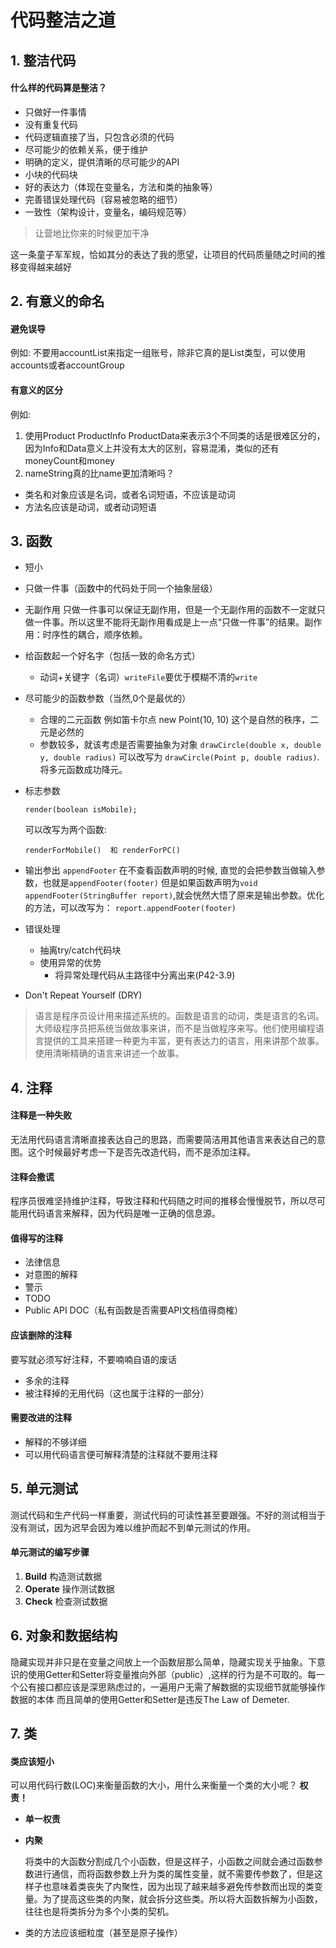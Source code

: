 代码整洁之道
=====================

## 1. 整洁代码

#### 什么样的代码算是整洁？
- 只做好一件事情
- 没有重复代码
- 代码逻辑直接了当，只包含必须的代码
- 尽可能少的依赖关系，便于维护
- 明确的定义，提供清晰的尽可能少的API
- 小块的代码块
- 好的表达力（体现在变量名，方法和类的抽象等）
- 完善错误处理代码（容易被忽略的细节）
- 一致性（架构设计，变量名，编码规范等）


> 让营地比你来的时候更加干净

这一条童子军军规，恰如其分的表达了我的愿望，让项目的代码质量随之时间的推移变得越来越好

## 2. 有意义的命名

#### 避免误导

例如: 不要用accountList来指定一组账号，除非它真的是List类型，可以使用accounts或者accountGroup

#### 有意义的区分

例如: 

1. 使用Product ProductInfo ProductData来表示3个不同类的话是很难区分的，因为Info和Data意义上并没有太大的区别，容易混淆，类似的还有moneyCount和money
2. nameString真的比name更加清晰吗？

- 类名和对象应该是名词，或者名词短语，不应该是动词
- 方法名应该是动词，或者动词短语


## 3. 函数

- 短小
- 只做一件事（函数中的代码处于同一个抽象层级）
- 无副作用 只做一件事可以保证无副作用，但是一个无副作用的函数不一定就只做一件事。所以这里不能将无副作用看成是上一点“只做一件事”的结果。副作用：时序性的耦合，顺序依赖。
- 给函数起一个好名字（包括一致的命名方式）
	* 动词+关键字（名词）`writeFile`要优于模糊不清的`write`
- 尽可能少的函数参数（当然,0个是最优的）
	* 合理的二元函数 例如笛卡尔点 new Point(10, 10) 这个是自然的秩序，二元是必然的
	* 参数较多，就该考虑是否需要抽象为对象 ```drawCircle(double x, double y, double radius)``` 可以改写为 ```drawCircle(Point p, double radius)```.将多元函数成功降元。
- 标志参数

	```
	render(boolean isMobile);
	```
	可以改写为两个函数:

	```
	renderForMobile()  和 renderForPC()
	``` 
- 输出参出  `appendFooter` 在不查看函数声明的时候, 直觉的会把参数当做输入参数，也就是`appendFooter(footer)` 但是如果函数声明为`void appendFooter(StringBuffer report)`,就会恍然大悟了原来是输出参数。优化的方法，可以改写为： `report.appendFooter(footer)` 
- 错误处理
	- 抽离try/catch代码块
	- 使用异常的优势
		+ 将异常处理代码从主路径中分离出来(P42-3.9)
- Don't Repeat Yourself (DRY)

> 语言是程序员设计用来描述系统的。函数是语言的动词，类是语言的名词。大师级程序员把系统当做故事来讲，而不是当做程序来写。他们使用编程语言提供的工具来搭建一种更为丰富，更有表达力的语言，用来讲那个故事。
使用清晰精确的语言来讲述一个故事。

## 4. 注释

#### 注释是一种失败

无法用代码语言清晰直接表达自己的思路，而需要简洁用其他语言来表达自己的意图。这个时候最好考虑一下是否先改造代码，而不是添加注释。

#### 注释会撒谎

程序员很难坚持维护注释，导致注释和代码随之时间的推移会慢慢脱节，所以尽可能用代码语言来解释，因为代码是唯一正确的信息源。

#### 值得写的注释

- 法律信息
- 对意图的解释
- 警示
- TODO
- Public API DOC（私有函数是否需要API文档值得商榷）

#### 应该删除的注释

要写就必须写好注释，不要喃喃自语的废话

- 多余的注释
- 被注释掉的无用代码（这也属于注释的一部分）

#### 需要改进的注释

- 解释的不够详细
- 可以用代码语言便可解释清楚的注释就不要用注释

## 5. 单元测试

测试代码和生产代码一样重要，测试代码的可读性甚至要跟强。不好的测试相当于没有测试，因为迟早会因为难以维护而起不到单元测试的作用。

#### 单元测试的编写步骤

1. **Build** 构造测试数据
2. **Operate** 操作测试数据
3. **Check** 检查测试数据

## 6. 对象和数据结构

隐藏实现并非只是在变量之间放上一个函数层那么简单，隐藏实现关乎抽象。下意识的使用Getter和Setter将变量推向外部（public）,这样的行为是不可取的。每一个公有接口都应该是深思熟虑过的，一遍用户无需了解数据的实现细节就能够操作数据的本体
而且简单的使用Getter和Setter是违反The Law of Demeter. 

## 7. 类

#### 类应该短小
可以用代码行数(LOC)来衡量函数的大小，用什么来衡量一个类的大小呢？ **权责！**

- **单一权责**
- **内聚**

	将类中的大函数分割成几个小函数，但是这样子，小函数之间就会通过函数参数进行通信，而将函数参数上升为类的属性变量，就不需要传参数了，但是这样子也意味着类丧失了内聚性，因为出现了越来越多避免传参数而出现的类变量。为了提高这些类的内聚，就会拆分这些类。所以将大函数拆解为小函数，往往也是将类拆分为多个小类的契机。
- 类的方法应该细粒度（甚至是原子操作）


